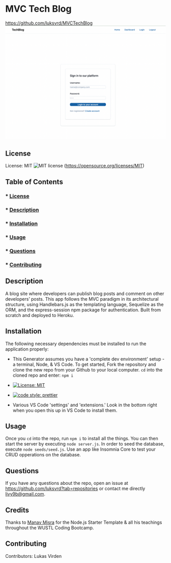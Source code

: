 # MVC Tech Blog

https://github.com/luksvrd/MVCTechBlog
![MVC TechBlog](https://github.com/luksvrd/MVCTechBlog/blob/main/techblog.png)

## License

License: MIT ![MIT license](https://img.shields.io/badge/license-MIT-blue.svg) (https://opensource.org/licenses/MIT)

## Table of Contents

### \* [License](#license)

### \* [Description](#description)

### \* [Installation](#installation)

### \* [Usage](#usage)

### \* [Questions](#questions)

### \* [Contributing](#contributing)

## Description

A blog site where developers can publish blog posts and comment on other developers’ posts. This app follows the MVC paradigm in its architectural structure, using Handlebars.js as the templating language, Sequelize as the ORM, and the express-session npm package for authentication. Built from scratch and deployed to Heroku.

## Installation

The following necessary dependencies must be installed to run the application properly:

- This Generator assumes you have a 'complete dev environment' setup - a terminal, Node, & VS Code. To get started, Fork the repository and clone the new repo from your Github to your local computer. `cd` into the cloned repo and enter: `npm i`

- [![License: MIT](https://img.shields.io/badge/License-MIT-yellow.svg)](https://opensource.org/licenses/MIT)
- [![code style: prettier](https://img.shields.io/badge/code_style-prettier-ff69b4.svg?style=flat-square)](https://github.com/prettier/prettier)
- Various VS Code 'settings' and 'extensions.' Look in the bottom right when you open this up in VS Code to install them.

## Usage

Once you `cd` into the repo, run `npm i` to install all the things. You can then start the server by executing `node server.js`. In order to seed the database, execute `node seeds/seed.js`. Use an app like Insomnia Core to test your CRUD opperations on the database.

## Questions

If you have any questions about the repo, open an issue at https://github.com/luksvrd?tab=repositories or contact me directly ljvy9b@gmail.com.

## Credits

Thanks to [Manav Misra](https://github.com/manavm1990/node-starter) for the Node.js Starter Template & all his teachings throughout the WUSTL Coding Bootcamp.

## Contributing

Contributors: Lukas Virden
